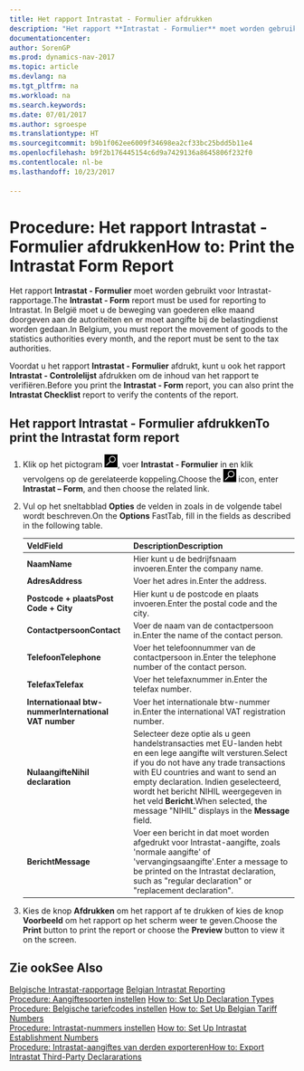 ```yaml
---
title: Het rapport Intrastat - Formulier afdrukken
description: "Het rapport **Intrastat - Formulier** moet worden gebruikt voor Intrastat-rapportage. In België moet u de beweging van goederen elke maand doorgeven aan de autoriteiten en er moet aangifte bij de belastingdienst worden gedaan."
documentationcenter: 
author: SorenGP
ms.prod: dynamics-nav-2017
ms.topic: article
ms.devlang: na
ms.tgt_pltfrm: na
ms.workload: na
ms.search.keywords: 
ms.date: 07/01/2017
ms.author: sgroespe
ms.translationtype: HT
ms.sourcegitcommit: b9b1f062ee6009f34698ea2cf33bc25bdd5b11e4
ms.openlocfilehash: b9f2b176445154c6d9a7429136a8645806f232f0
ms.contentlocale: nl-be
ms.lasthandoff: 10/23/2017

---
```

# <a name="how-to-print-the-intrastat-form-report"></a><span data-ttu-id="363f4-104">Procedure: Het rapport Intrastat - Formulier afdrukken</span><span class="sxs-lookup"><span data-stu-id="363f4-104">How to: Print the Intrastat Form Report</span></span>
<span data-ttu-id="363f4-105">Het rapport **Intrastat - Formulier** moet worden gebruikt voor Intrastat-rapportage.</span><span class="sxs-lookup"><span data-stu-id="363f4-105">The **Intrastat - Form** report must be used for reporting to Intrastat.</span></span> <span data-ttu-id="363f4-106">In België moet u de beweging van goederen elke maand doorgeven aan de autoriteiten en er moet aangifte bij de belastingdienst worden gedaan.</span><span class="sxs-lookup"><span data-stu-id="363f4-106">In Belgium, you must report the movement of goods to the statistics authorities every month, and the report must be sent to the tax authorities.</span></span>  

<span data-ttu-id="363f4-107">Voordat u het rapport **Intrastat - Formulier** afdrukt, kunt u ook het rapport **Intrastat - Controlelijst** afdrukken om de inhoud van het rapport te verifiëren.</span><span class="sxs-lookup"><span data-stu-id="363f4-107">Before you print the **Intrastat - Form** report, you can also print the **Intrastat Checklist** report to verify the contents of the report.</span></span>  

## <a name="to-print-the-intrastat-form-report"></a><span data-ttu-id="363f4-108">Het rapport Intrastat - Formulier afdrukken</span><span class="sxs-lookup"><span data-stu-id="363f4-108">To print the Intrastat form report</span></span>  

1.  <span data-ttu-id="363f4-109">Klik op het pictogram ![Zoeken naar pagina of rapport](../../media/ui-search/search_small.png "pictogram Zoeken naar pagina of rapport"), voer **Intrastat - Formulier** in en klik vervolgens op de gerelateerde koppeling.</span><span class="sxs-lookup"><span data-stu-id="363f4-109">Choose the ![Search for Page or Report](../../media/ui-search/search_small.png "Search for Page or Report icon") icon, enter **Intrastat – Form**, and then choose the related link.</span></span>  
2.  <span data-ttu-id="363f4-110">Vul op het sneltabblad **Opties** de velden in zoals in de volgende tabel wordt beschreven.</span><span class="sxs-lookup"><span data-stu-id="363f4-110">On the **Options** FastTab, fill in the fields as described in the following table.</span></span>  

    |<span data-ttu-id="363f4-111">Veld</span><span class="sxs-lookup"><span data-stu-id="363f4-111">Field</span></span>|<span data-ttu-id="363f4-112">Description</span><span class="sxs-lookup"><span data-stu-id="363f4-112">Description</span></span>|  
    |---------------------------------|---------------------------------------|  
    |<span data-ttu-id="363f4-113">**Naam**</span><span class="sxs-lookup"><span data-stu-id="363f4-113">**Name**</span></span>|<span data-ttu-id="363f4-114">Hier kunt u de bedrijfsnaam invoeren.</span><span class="sxs-lookup"><span data-stu-id="363f4-114">Enter the company name.</span></span>|  
    |<span data-ttu-id="363f4-115">**Adres**</span><span class="sxs-lookup"><span data-stu-id="363f4-115">**Address**</span></span>|<span data-ttu-id="363f4-116">Voer het adres in.</span><span class="sxs-lookup"><span data-stu-id="363f4-116">Enter the address.</span></span>|  
    |<span data-ttu-id="363f4-117">**Postcode + plaats**</span><span class="sxs-lookup"><span data-stu-id="363f4-117">**Post Code + City**</span></span>|<span data-ttu-id="363f4-118">Hier kunt u de postcode en plaats invoeren.</span><span class="sxs-lookup"><span data-stu-id="363f4-118">Enter the postal code and the city.</span></span>|  
    |<span data-ttu-id="363f4-119">**Contactpersoon**</span><span class="sxs-lookup"><span data-stu-id="363f4-119">**Contact**</span></span>|<span data-ttu-id="363f4-120">Voer de naam van de contactpersoon in.</span><span class="sxs-lookup"><span data-stu-id="363f4-120">Enter the name of the contact person.</span></span>|  
    |<span data-ttu-id="363f4-121">**Telefoon**</span><span class="sxs-lookup"><span data-stu-id="363f4-121">**Telephone**</span></span>|<span data-ttu-id="363f4-122">Voer het telefoonnummer van de contactpersoon in.</span><span class="sxs-lookup"><span data-stu-id="363f4-122">Enter the telephone number of the contact person.</span></span>|  
    |<span data-ttu-id="363f4-123">**Telefax**</span><span class="sxs-lookup"><span data-stu-id="363f4-123">**Telefax**</span></span>|<span data-ttu-id="363f4-124">Voer het telefaxnummer in.</span><span class="sxs-lookup"><span data-stu-id="363f4-124">Enter the telefax number.</span></span>|  
    |<span data-ttu-id="363f4-125">**Internationaal btw-nummer**</span><span class="sxs-lookup"><span data-stu-id="363f4-125">**International VAT number**</span></span>|<span data-ttu-id="363f4-126">Voer het internationale btw-nummer in.</span><span class="sxs-lookup"><span data-stu-id="363f4-126">Enter the international VAT registration number.</span></span>|  
    |<span data-ttu-id="363f4-127">**Nulaangifte**</span><span class="sxs-lookup"><span data-stu-id="363f4-127">**Nihil declaration**</span></span>|<span data-ttu-id="363f4-128">Selecteer deze optie als u geen handelstransacties met EU-landen hebt en een lege aangifte wilt versturen.</span><span class="sxs-lookup"><span data-stu-id="363f4-128">Select if you do not have any trade transactions with EU countries and want to send an empty declaration.</span></span> <span data-ttu-id="363f4-129">Indien geselecteerd, wordt het bericht NIHIL weergegeven in het veld **Bericht**.</span><span class="sxs-lookup"><span data-stu-id="363f4-129">When selected, the message "NIHIL" displays in the **Message** field.</span></span>|  
    |<span data-ttu-id="363f4-130">**Bericht**</span><span class="sxs-lookup"><span data-stu-id="363f4-130">**Message**</span></span>|<span data-ttu-id="363f4-131">Voer een bericht in dat moet worden afgedrukt voor Intrastat-aangifte, zoals 'normale aangifte' of 'vervangingsaangifte'.</span><span class="sxs-lookup"><span data-stu-id="363f4-131">Enter a message to be printed on the Intrastat declaration, such as "regular declaration" or "replacement declaration".</span></span>|  

3.  <span data-ttu-id="363f4-132">Kies de knop **Afdrukken** om het rapport af te drukken of kies de knop **Voorbeeld** om het rapport op het scherm weer te geven.</span><span class="sxs-lookup"><span data-stu-id="363f4-132">Choose the **Print** button to print the report or choose the **Preview** button to view it on the screen.</span></span>  
  
## <a name="see-also"></a><span data-ttu-id="363f4-133">Zie ook</span><span class="sxs-lookup"><span data-stu-id="363f4-133">See Also</span></span>  
 <span data-ttu-id="363f4-134">[Belgische Intrastat-rapportage](belgian-intrastat-reporting.md) </span><span class="sxs-lookup"><span data-stu-id="363f4-134">[Belgian Intrastat Reporting](belgian-intrastat-reporting.md) </span></span>  
 <span data-ttu-id="363f4-135">[Procedure: Aangiftesoorten instellen](how-to-set-up-declaration-types.md) </span><span class="sxs-lookup"><span data-stu-id="363f4-135">[How to: Set Up Declaration Types](how-to-set-up-declaration-types.md) </span></span>  
 <span data-ttu-id="363f4-136">[Procedure: Belgische tariefcodes instellen](how-to-set-up-belgian-tariff-numbers.md) </span><span class="sxs-lookup"><span data-stu-id="363f4-136">[How to: Set Up Belgian Tariff Numbers](how-to-set-up-belgian-tariff-numbers.md) </span></span>  
 <span data-ttu-id="363f4-137">[Procedure: Intrastat-nummers instellen](how-to-set-up-intrastat-establishment-numbers.md) </span><span class="sxs-lookup"><span data-stu-id="363f4-137">[How to: Set Up Intrastat Establishment Numbers](how-to-set-up-intrastat-establishment-numbers.md) </span></span>  
 [<span data-ttu-id="363f4-138">Procedure: Intrastat-aangiftes van derden exporteren</span><span class="sxs-lookup"><span data-stu-id="363f4-138">How to: Export Intrastat Third-Party Declararations</span></span>](how-to-export-intrastat-third-party-declararations.md)

